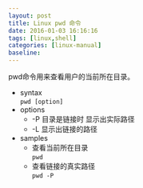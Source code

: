 ```yaml
---
layout: post
title: Linux pwd 命令
date: 2016-01-03 16:16:16
tags: [linux,shell]
categories: [linux-manual]
baseline:
---
```


pwd命令用来查看用户的当前所在目录。

- syntax<br>
  `pwd [option]`
- options
  - -P 目录是链接时 显示出实际路径
  - -L 显示出链接的路径
- samples
  - 查看当前所在目录<br>
    `pwd`
  - 查看链接的真实路径<br>
    `pwd -P`

